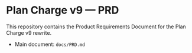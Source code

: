 # Plan Charge v9 — PRD

This repository contains the Product Requirements Document for the Plan Charge v9 rewrite.

- Main document: `docs/PRD.md`
